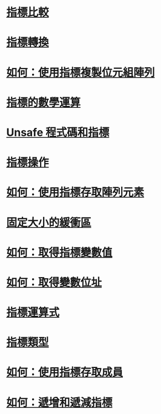 # [指標比較](pointer-comparison.md)
# [指標轉換](pointer-conversions.md)
# [如何：使用指標複製位元組陣列](how-to-use-pointers-to-copy-an-array-of-bytes.md)
# [指標的數學運算](arithmetic-operations-on-pointers.md)
# [Unsafe 程式碼和指標](index.md)
# [指標操作](manipulating-pointers.md)
# [如何：使用指標存取陣列元素](how-to-access-an-array-element-with-a-pointer.md)
# [固定大小的緩衝區](fixed-size-buffers.md)
# [如何：取得指標變數值](how-to-obtain-the-value-of-a-pointer-variable.md)
# [如何：取得變數位址](how-to-obtain-the-address-of-a-variable.md)
# [指標運算式](pointer-expressions.md)
# [指標類型](pointer-types.md)
# [如何：使用指標存取成員](how-to-access-a-member-with-a-pointer.md)
# [如何：遞增和遞減指標](how-to-increment-and-decrement-pointers.md)
